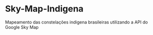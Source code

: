 # Sky-Map-Indigena
Mapeamento das constelações indigena brasileiras utilizando a API do Google Sky Map
